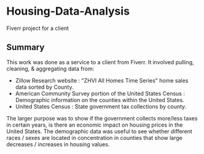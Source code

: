 # Housing-Data-Analysis
Fiverr project for a client

## Summary

This work was done as a service to a client from Fiverr. It involved pulling, cleaning, & aggregating data from:

- Zillow Research website : "ZHVI All Homes Time Series" home sales data sorted by County.
- American Community Survey portion of the United States Census : Demographic information on the counties within the United States.
- United States Census : State government tax collections by county.

The larger purpose was to show if the government collects more/less taxes in certain years, is there an economic impact on housing prices in the United States.
The demographic data was useful to see whether different races / sexes are located in concentration in counties that show large decreases / increases in housing values.
